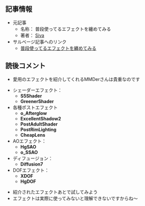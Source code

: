 ## 記事情報
- 元記事
	- 名称： 普段使ってるエフェクトを纏めてみる 
	- 著者： [Siva](https://www.nicovideo.jp/user/13077463)
- サルベージ記事へのリンク
	- [普段使ってるエフェクトを纏めてみる](https://mmdblomagasaru.blogspot.com/2025/01/blog-post_69.html)

## 読後コメント
- 愛用のエフェクトを紹介してくれるMMDerさんは貴重なのです
<!-- -->
- シェーダーエフェクト：
	- **S5Shader**
	- **GreenerShader**
- 各種ポストエフェクト
	- **o_Afterglow**
	- **ExcellentShadow2**
	- **PostAdultShader**
	- **PostRimLighting**
	- **CheapLens**
- AOエフェクト：
	- **HgSAO**
	- **o_SSAO**
- ディフュージョン：
	- **Diffusion7**
- DOFエフェクト：
	- **XDOF**
	- **HgDOF**
<!-- -->
- 紹介されたエフェクトあとで試してみよう
- エフェクトは実際に使ってみないと理解できないですからね～
